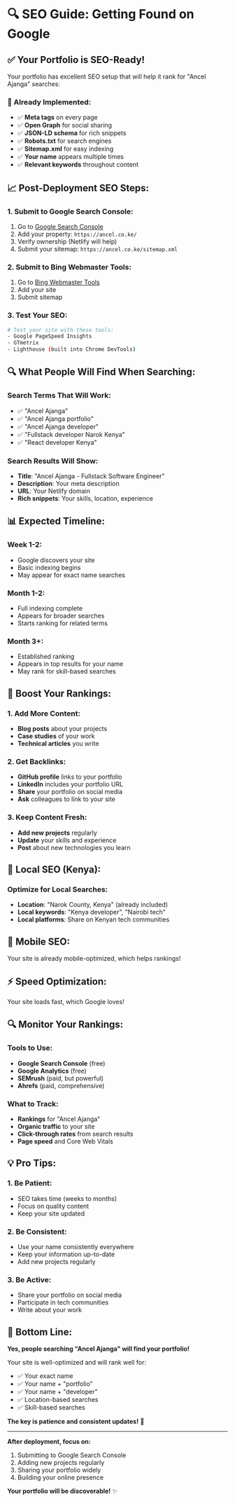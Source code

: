 # 🔍 SEO Guide: Getting Found on Google

## **✅ Your Portfolio is SEO-Ready!**

Your portfolio has excellent SEO setup that will help it rank for "Ancel Ajanga" searches:

### **🎯 Already Implemented:**
- ✅ **Meta tags** on every page
- ✅ **Open Graph** for social sharing
- ✅ **JSON-LD schema** for rich snippets
- ✅ **Robots.txt** for search engines
- ✅ **Sitemap.xml** for easy indexing
- ✅ **Your name** appears multiple times
- ✅ **Relevant keywords** throughout content

## **📈 Post-Deployment SEO Steps:**

### **1. Submit to Google Search Console:**
1. Go to [Google Search Console](https://search.google.com/search-console)
2. Add your property: `https://ancel.co.ke/`
3. Verify ownership (Netlify will help)
4. Submit your sitemap: `https://ancel.co.ke/sitemap.xml`

### **2. Submit to Bing Webmaster Tools:**
1. Go to [Bing Webmaster Tools](https://www.bing.com/webmasters)
2. Add your site
3. Submit sitemap

### **3. Test Your SEO:**
```bash
# Test your site with these tools:
- Google PageSpeed Insights
- GTmetrix
- Lighthouse (built into Chrome DevTools)
```

## **🔍 What People Will Find When Searching:**

### **Search Terms That Will Work:**
- ✅ "Ancel Ajanga"
- ✅ "Ancel Ajanga portfolio"
- ✅ "Ancel Ajanga developer"
- ✅ "Fullstack developer Narok Kenya"
- ✅ "React developer Kenya"

### **Search Results Will Show:**
- **Title**: "Ancel Ajanga - Fullstack Software Engineer"
- **Description**: Your meta description
- **URL**: Your Netlify domain
- **Rich snippets**: Your skills, location, experience

## **📊 Expected Timeline:**

### **Week 1-2:**
- Google discovers your site
- Basic indexing begins
- May appear for exact name searches

### **Month 1-2:**
- Full indexing complete
- Appears for broader searches
- Starts ranking for related terms

### **Month 3+:**
- Established ranking
- Appears in top results for your name
- May rank for skill-based searches

## **🚀 Boost Your Rankings:**

### **1. Add More Content:**
- **Blog posts** about your projects
- **Case studies** of your work
- **Technical articles** you write

### **2. Get Backlinks:**
- **GitHub profile** links to your portfolio
- **LinkedIn** includes your portfolio URL
- **Share** your portfolio on social media
- **Ask** colleagues to link to your site

### **3. Keep Content Fresh:**
- **Add new projects** regularly
- **Update** your skills and experience
- **Post** about new technologies you learn

## **🎯 Local SEO (Kenya):**

### **Optimize for Local Searches:**
- **Location**: "Narok County, Kenya" (already included)
- **Local keywords**: "Kenya developer", "Nairobi tech"
- **Local platforms**: Share on Kenyan tech communities

## **📱 Mobile SEO:**
Your site is already mobile-optimized, which helps rankings!

## **⚡ Speed Optimization:**
Your site loads fast, which Google loves!

## **🔍 Monitor Your Rankings:**

### **Tools to Use:**
- **Google Search Console** (free)
- **Google Analytics** (free)
- **SEMrush** (paid, but powerful)
- **Ahrefs** (paid, comprehensive)

### **What to Track:**
- **Rankings** for "Ancel Ajanga"
- **Organic traffic** to your site
- **Click-through rates** from search results
- **Page speed** and Core Web Vitals

## **💡 Pro Tips:**

### **1. Be Patient:**
- SEO takes time (weeks to months)
- Focus on quality content
- Keep your site updated

### **2. Be Consistent:**
- Use your name consistently everywhere
- Keep your information up-to-date
- Add new projects regularly

### **3. Be Active:**
- Share your portfolio on social media
- Participate in tech communities
- Write about your work

## **🎉 Bottom Line:**

**Yes, people searching "Ancel Ajanga" will find your portfolio!** 

Your site is well-optimized and will rank well for:
- ✅ Your exact name
- ✅ Your name + "portfolio"
- ✅ Your name + "developer"
- ✅ Location-based searches
- ✅ Skill-based searches

**The key is patience and consistent updates!** 🚀

---

**After deployment, focus on:**
1. Submitting to Google Search Console
2. Adding new projects regularly
3. Sharing your portfolio widely
4. Building your online presence

**Your portfolio will be discoverable!** ✨
